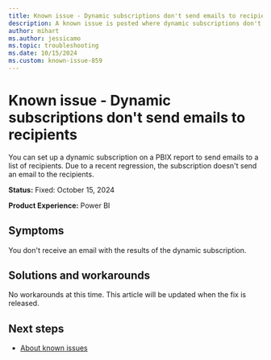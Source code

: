 ```yaml
---
title: Known issue - Dynamic subscriptions don't send emails to recipients
description: A known issue is posted where dynamic subscriptions don't send emails to recipients.
author: mihart
ms.author: jessicamo
ms.topic: troubleshooting  
ms.date: 10/15/2024
ms.custom: known-issue-859
---
```


# Known issue - Dynamic subscriptions don't send emails to recipients

You can set up a dynamic subscription on a PBIX report to send emails to a list of recipients. Due to a recent regression, the subscription doesn't send an email to the recipients.

**Status:** Fixed: October 15, 2024

**Product Experience:** Power BI

## Symptoms

You don't receive an email with the results of the dynamic subscription.

## Solutions and workarounds

No workarounds at this time. This article will be updated when the fix is released.

## Next steps

- [About known issues](https://support.fabric.microsoft.com/known-issues)
